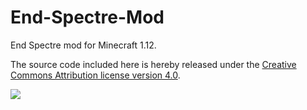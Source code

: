 # End-Spectre-Mod
End Spectre mod for Minecraft 1.12.

The source code included here is hereby released under the [Creative Commons Attribution license version 4.0](https://creativecommons.org/licenses/by/4.0/).

![](https://camo.githubusercontent.com/005cfe27b7c4520ac0d6b607d6a7e33f5ad4eb6e/68747470733a2f2f692e6372656174697665636f6d6d6f6e732e6f72672f6c2f62792f342e302f38387833312e706e67)
